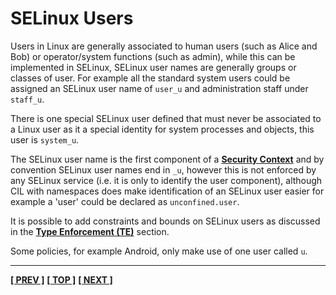 # SELinux Users

Users in Linux are generally associated to human users (such as
Alice and Bob) or operator/system functions (such as admin), while this
can be implemented in SELinux, SELinux user names are generally groups
or classes of user. For example all the standard system users could be
assigned an SELinux user name of `user_u` and administration staff
under `staff_u`.

There is one special SELinux user defined that must never be associated
to a Linux user as it a special identity for system processes and
objects, this user is `system_u`.

The SELinux user name is the first component of a
[**Security Context**](security_context.md#security-context) and
by convention SELinux user names end in `_u`, however this is not
enforced by any SELinux service (i.e. it is only to identify the user
component), although CIL with namespaces does make identification of an
SELinux user easier for example a 'user' could be declared as
`unconfined.user`.

It is possible to add constraints and bounds on SELinux users as discussed in
the [**Type Enforcement (TE)**](type_enforcement.md#type-enforcement) section.

Some policies, for example Android, only make use of one user called `u`.



<!-- %CUTHERE% -->

---
**[[ PREV ]](mac.md)** **[[ TOP ]](#)** **[[ NEXT ]](rbac.md)**
